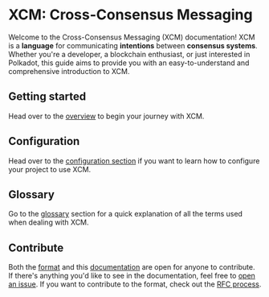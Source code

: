 # XCM: Cross-Consensus Messaging

Welcome to the Cross-Consensus Messaging (XCM) documentation!
XCM is a **language** for communicating **intentions** between **consensus systems**.
Whether you're a developer, a blockchain enthusiast, or just interested in Polkadot, this guide aims to provide you with an easy-to-understand and comprehensive introduction to XCM.

## Getting started

Head over to the [overview](overview/README.md) to begin your journey with XCM.

## Configuration

Head over to the [configuration section](executor_config/README.md) if you want to learn how to configure your project to use XCM.

## Glossary

Go to the [glossary](reference/glossary.md) section for a quick explanation of all the terms used when dealing with XCM.

## Contribute

Both the [format](https://github.com/paritytech/xcm-format) and this [documentation](https://github.com/paritytech/xcm-docs) are open for anyone to contribute.
If there's anything you'd like to see in the documentation, feel free to [open an issue](https://github.com/paritytech/xcm-docs/issues).
If you want to contribute to the format, check out the [RFC process](https://github.com/paritytech/xcm-format/blob/master/proposals/0001-process.md).
